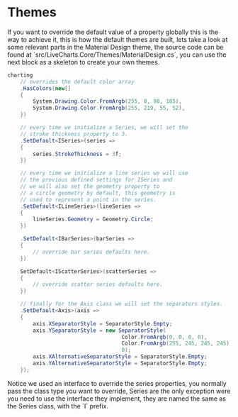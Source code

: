 # Themes

If you want to override the default value of a property globally this is the way to achieve it, this is how the default themes are built, lets take a look at some relevant parts in the Material Design theme, the source code can be found at ´src/LiveCharts.Core/Themes/MaterialDesign.cs´, you can use the next block as a skeleton to create your own themes.

```c#
charting
    // overrides the default color array
    .HasColors(new[]
    {
        System.Drawing.Color.FromArgb(255, 8, 98, 185),
        System.Drawing.Color.FromArgb(255, 219, 55, 52),
    })

    // every time we initialize a Series, we will set the
    // stroke thickness property to 3.
    .SetDefault<ISeries>(series =>
    {
        series.StrokeThickness = 3f;
    })

    // every time we initialize a line series we will use
    // the previous defined settings for ISeries and
    // we will also set the geometry property to
    // a circle geometry by default, this geometry is
    // used to represent a point in the series.
    .SetDefault<ILineSeries>(lineSeries =>
    {
        lineSeries.Geometry = Geometry.Circle;
    })

    .SetDefault<IBarSeries>(barSeries =>
    {
        // override bar series defaults here.
    })

    SetDefault<IScatterSeries>(scatterSeries =>
    {
        // override scatter series defaults here.
    })

    // finally for the Axis class we will set the separators styles.
    .SetDefault<Axis>(axis =>
    {
        axis.XSeparatorStyle = SeparatorStyle.Empty;
        axis.YSeparatorStyle = new SeparatorStyle(
                                    Color.FromArgb(0, 0, 0, 0),
                                    Color.FromArgb(255, 245, 245, 245),
                                    0);
        axis.XAlternativeSeparatorStyle = SeparatorStyle.Empty;
        axis.YAlternativeSeparatorStyle = SeparatorStyle.Empty;
    });
```

Notice we used an interface to override the series properties, you normally pass the class type you want to override, Series are the only exception were you need to use the interface they implement, they are named the same as the Series class, with the ´I´ prefix.